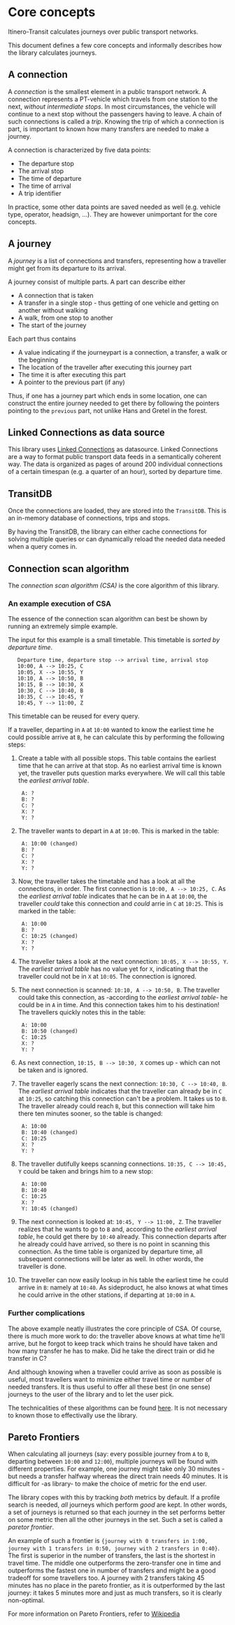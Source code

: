  
 Core concepts
 =============

Itinero-Transit calculates journeys over public transport networks.

This document defines a few core concepts and informally describes how the library calculates journeys.

 A connection
 ------------
 
A *connection* is the smallest element in a public transport network. A connection represents a PT-vehicle which travels from one station to the next, _without intermediate stops_.
In most circumstances, the vehicle will continue to a next stop without the passengers having to leave. A chain of such connections is called a *trip*. Knowing the trip of which a connection is part, is important to known how many transfers are needed to make a journey.

A connection is characterized by five data points:

- The departure stop
- The arrival stop
- The time of departure
- The time of arrival
- A trip identifier

In practice, some other data points are saved needed as well (e.g. vehicle type, operator, headsign, ...). They are however unimportant for the core concepts.
 
 A journey
 ---------
 
A *journey* is a list of connections and transfers, representing how a traveller might get from its departure to its arrival.

A journey consist of multiple parts. A part can describe either

- A connection that is taken
- A transfer in a single stop - thus getting of one vehicle and getting on another without walking
- A walk, from one stop to another
- The start of the journey

Each part thus contains

- A value indicating if the journeypart is a connection, a transfer, a walk or the beginning
- The location of the traveller after executing this journey part
- The time it is after executing this part
- A pointer to the previous part (if any)
 
Thus, if one has a journey part which ends in some location, one can construct the entire journey needed to get there by following the pointers pointing to the `previous` part, not unlike Hans and Gretel in the forest.


 Linked Connections as data source
 ---------------------------------
 
This library uses [Linked Connections](https://linkedconnections.org/) as datasource. Linked Connections are a way to format public transport data feeds in a semantically coherent way. The data is organized as pages of around 200 individual connections of a certain timespan (e.g. a quarter of an hour), sorted by departure time.

 TransitDB
 ---------
 
Once the connections are loaded, they are stored into the `TransitDB`. This is an in-memory database of connections, trips and stops.

By having the TransitDB, the library can either cache connections for solving multiple queries or can dynamically reload the needed data needed when a query comes in.
 
 Connection scan algorithm
 -------------------------

The *connection scan algorithm (CSA)* is the core algorithm of this library.

### An example execution of CSA

The essence of the connection scan algorithm can best be shown by running an extremely simple example. 

The input for this example is a small timetable. This timetable is *sorted by departure time*.

       Departure time, departure stop --> arrival time, arrival stop
       10:00, A --> 10:25, C
       10:05, X --> 10:55, Y
       10:10, A --> 10:50, B
       10:15, B --> 10:30, X
       10:30, C --> 10:40, B 
       10:35, C --> 10:45, Y
       10:45, Y --> 11:00, Z
       
This timetable can be reused for every query.

If a traveller, departing in `A` at `10:00` wanted to know the earliest time he could possible arrive at `B`, he can calculate this by performing the following steps:

1. Create a table with all possible stops. This table contains the earliest time that he can arrive at that stop. As no earliest arrival time is known yet, the traveller puts question marks everywhere. We will call this table the _earliest arrival table_.

        A: ?
        B: ?
        C: ?
        X: ?
        Y: ?
        
2. The traveller wants to depart in `A` at `10:00`. This is marked in the table:

        A: 10:00 (changed)
        B: ?
        C: ?
        X: ?
        Y: ?
        
3. Now, the traveller takes the timetable and has a look at all the connections, in order.
   The first connection is `10:00, A --> 10:25, C`. As the _earliest arrival table_ indicates that he can be in `A` at `10:00`, the traveller *could* take this connection and *could* arrie in `C` at `10:25`. This is marked in the table:
   
        A: 10:00
        B: ?
        C: 10:25 (changed)
        X: ?
        Y: ?   

4. The traveller takes a look at the next connection: `10:05, X --> 10:55, Y`. The _earliest arrival table_ has no value yet for `X`, indicating that the traveller could not be in `X` at `10:05`. The connection is ignored.

5. The next connection is scanned: `10:10, A --> 10:50, B`. The traveller could take this connection, as -according to the _earliest arrival table_- he could be in `A` in time. And this connection takes him to his destination! The travellers quickly notes this in the table:

        A: 10:00
        B: 10:50 (changed)
        C: 10:25
        X: ?
        Y: ?

6. As next connection, `10:15, B --> 10:30, X` comes up - which can not be taken and is ignored. 

7. The traveller eagerly scans the next connection: `10:30, C --> 10:40, B`. 
   The _earliest arrival table_ indicates that the traveller can already be in `C` at `10:25`, so catching this connection can't be a problem. It takes us to `B`. The traveller already could reach `B`, but this connection will take him there ten minutes sooner, so the table is changed:
   
        A: 10:00
        B: 10:40 (changed)
        C: 10:25
        X: ?
        Y: ?

8. The traveller dutifully keeps scanning connections. `10:35, C --> 10:45, Y` could be taken and brings him to a new stop:

        A: 10:00
        B: 10:40
        C: 10:25
        X: ?
        Y: 10:45 (changed)

9. The next connection is looked at: `10:45, Y --> 11:00, Z`. The traveller realizes that he wants to go to `B` and, according to the _earliest arrival table_, he could get there by `10:40` already. This connection departs after he already could have arrived, so there is no point in scanning this connection. As the time table is organized by departure time, all subsequent connections will be later as well. In other words, the traveller is done.

10. The traveller can now easily lookup in his table the earliest time he could arrive in `B`: namely at `10:40`. As sideproduct, he also knows at what times he could arrive in the other stations, if departing at `10:00` in `A`.

### Further complications

The above example neatly illustrates the core principle of CSA.
Of course, there is much more work to do: the traveller above knows at what time he'll arrive, but he forgot to keep track which trains he should have taken and how many transfer he has to make. Did he take the direct train or did he transfer in C?

And although knowing when a traveller could arrive as soon as possible is useful, most travellers want to minimize either travel time or number of needed transfers. It is thus useful to offer all these best (in one sense) journeys to the user of the library and to let the user pick.

The technicalities of these algorithms can be found [here](CSA.md). It is not necessary to known those to effectivally use the library.

Pareto Frontiers
----------------

When calculating all journeys (say: every possible journey from `A` to `B`, departing between `10:00` and `12:00`), multiple journeys will be found with different properties. For example, one journey might take only 30 minutes - but needs a transfer halfway whereas the direct train needs 40 minutes. It is difficult for -as library- to make the choice of metric for the end user.

The library copes with this by tracking _both_ metrics by default. If a profile search is needed, _all_ journeys which perform _good_ are kept. In other words, a set of journeys is returned so that each journey in the set performs better on some metric then all the other journeys in the set. Such a set is called a *paretor frontier*.

An example of such a frontier is `{journey with 0 transfers in 1:00, journey with 1 transfers in 0:50, journey with 2 transfers in 0:40}`. The first is superior in the number of transfers, the last is the shortest in travel time. The middle one outperforms the zero-transfer one in time and outperforms the fastest one in number of transfers and might be a good tradeoff for some travellers too. A journey with 2 transfers taking 45 minutes has no place in the pareto frontier, as it is outperformed by the last journey: it takes 5 minutes more and just as much transfers, so it is clearly non-optimal.

For more information on Pareto Frontiers, refer to [Wikipedia](https://en.wikipedia.org/wiki/Pareto_efficiency#Pareto_frontier)
